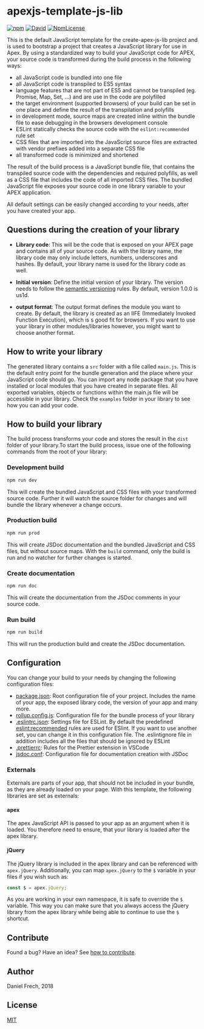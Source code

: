 # apexjs-template-js-lib

[![npm](https://img.shields.io/npm/v/apexjs-template-js-lib.svg?style=flat-square)](https://www.npmjs.com/package/apexjs-template-js-lib) 
[![David](https://img.shields.io/david/dfrechdev/apexjs-template-js-lib.svg?style=flat-square)](https://github.com/dfrechdev/apexjs-template-js-lib/blob/master/package.json) 
[![NpmLicense](https://img.shields.io/npm/l/apexjs-template-js-lib.svg?style=flat-square)](https://github.com/dfrechdev/apexjs-template-js-lib/blob/master/LICENSE)

This is the default JavaScript template for the create-apex-js-lib project and is used to bootstrap a project that creates a JavaScript library for use in Apex. By using a standardized way to build your JavaScript code for APEX, your source code is transformed during the build process in the following ways:

-   all JavaScript code is bundled into one file
-   all JavaScript code is transpiled to ES5 syntax
-   language features that are not part of ES5 and cannot be transpiled (eg. Promise, Map, Set, ...) and are use in the code are polyfilled
-   the target environment (supported browsers) of your build can be set in one place and define the result of the transpilation and polyfills
-   in development mode, source maps are created inline within the bundle file to ease debugging in the browsers development console
-   ESLint statically checks the source code with the `eslint:recommended` rule set
-   CSS files that are imported into the JavaScript source files are extracted with vendor prefixes added into a separate CSS file
-   all transformed code is minimized and shortened

The result of the build process is a JavaScript bundle file, that contains the transpiled source code with the dependencies and required polyfills, as well as a CSS file that includes the code of all imported CSS files. The bundled JavaScript file exposes your source code in one library variable to your APEX application.

All default settings can be easily changed according to your needs, after you have created your app.

## Questions during the creation of your library

-   **Library code**: This will be the code that is exposed on your APEX page and contains all of your source code. As with the library name, the library code may only include letters, numbers, underscores and hashes. By default, your library name is used for the library code as well.

-   **Initial version**: Define the initial version of your library. The version needs to follow the [semantic versioning][semver] rules. By default, version 1.0.0 is us1d.

-   **output format**: The output format defines the module you want to create. By default, the library is created as an IIFE (Immediately Invoked Function Execution), which is s good fit for browsers. If you want to use your library in other modules/libraries however, you might want to choose another format.

## How to write your library

The generated library contains a `src` folder with a file called `main.js`. This is the default entry point for the bundle generation and the place where your JavaScript code should go. You can import any node package that you have installed or local modules that you have created in separate files. All exported variables, objects or functions within the main.js file will be accessible in your library. Check the `examples` folder in your library to see how you can add your code.

## How to build your library

The build process transforms your code and stores the result in the `dist` folder of your library.To start the build process, issue one of the following commands from the root of your library:

### Development build

```bash
npm run dev
```

This will create the bundled JavaScript and CSS files with your transformed source code. Further it will watch the source folder for changes and will bundle the library whenever a change occurs.

### Production build

```bash
npm run prod
```

This will create JSDoc documentation and the bundled JavaScript and CSS files, but without source maps. With the `build` command, only the build is run and no watcher for further changes is started.

### Create documentation

```bash
npm run doc
```

This will create the documentation from the JSDoc comments in your source code.

### Run build

```bash
npm run build
```

This will run the production build and create the JSDoc documentation.

## Configuration

You can change your build to your needs by changing the following configuration files:

-   [package.json](https://docs.npmjs.com/files/package.json): Root configuration file of your project. Includes the name of your app, the exposed library code, the version of your app and many more.
-   [rollup.config.js](https://rollupjs.org/guide/en): Configuration file for the bundle process of your library
-   [.eslintrc.json](https://eslint.org/docs/user-guide/configuring): Settings file for ESLint. By default the predefined [eslint:recommended](https://eslint.org/docs/rules/) rules are used for ESlint. If you want to use another set, you can change it in this configuration file. The .eslintignore file in addition includes all the files that should be ignored by ESLint
-   [.prettierrc](https://github.com/prettier/prettier): Rules for the Prettier extension in VSCode
-   [jsdoc.conf](http://usejsdoc.org/about-configuring-jsdoc.html): Configuration file for documentation creation with JSDoc

### Externals

Externals are parts of your app, that should not be included in your bundle, as they are already loaded on your page. With this template, the following libraries are set as externals:

#### apex

The apex JavaScript API is passed to your app as an argument when it is loaded. You therefore need to ensure, that your library is loaded after the apex library.

#### jQuery

The jQuery library is included in the apex library and can be referenced with `apex.jQuery`. Additionally, you can map `apex.jQuery` to the `$` variable in your files if you wish such as:

```javascript
const $ = apex.jQuery;
```

As you are working in your own namespace, it is safe to override the `$` variable. This way you can make sure that you always access the jQuery library from the apex library while being able to continue to use the `$` shortcut.

## Contribute

Found a bug? Have an idea? See [how to contribute][contributing].

## Author

Daniel Frech, 2018

## License

[MIT](LICENSE)

[contributing]: /CONTRIBUTING.md
[semver]: https://semver.org/
